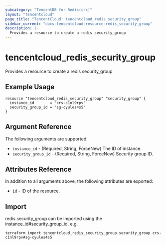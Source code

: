 ```yaml
---
subcategory: "TencentDB for Redis(crs)"
layout: "tencentcloud"
page_title: "TencentCloud: tencentcloud_redis_security_group"
sidebar_current: "docs-tencentcloud-resource-redis_security_group"
description: |-
  Provides a resource to create a redis security_group
---
```


# tencentcloud_redis_security_group

Provides a resource to create a redis security_group

## Example Usage

```hcl
resource "tencentcloud_redis_security_group" "security_group" {
  instance_id       = "crs-c1nl9rpv"
  security_group_id = "sg-cyules4s5"
}
```

## Argument Reference

The following arguments are supported:

* `instance_id` - (Required, String, ForceNew) The ID of instance.
* `security_group_id` - (Required, String, ForceNew) Security group ID.

## Attributes Reference

In addition to all arguments above, the following attributes are exported:

* `id` - ID of the resource.



## Import

redis security_group can be imported using the instance_id#security_group_id, e.g.

```
terraform import tencentcloud_redis_security_group.security_group crs-c1nl9rpv#sg-cyules4s5
```

